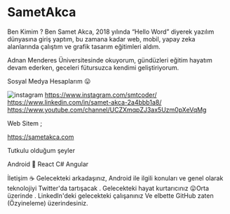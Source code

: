# SametAkca



Ben Kimim ?
Ben Samet Akca, 2018 yılında “Hello Word” diyerek yazılım dünyasına giriş yaptım, bu zamana kadar web, mobil, yapay zeka alanlarında çalıştım ve grafik tasarım eğitimleri aldım.

Adnan Menderes Üniversitesinde okuyorum, gündüzleri eğitim hayatım devam ederken, geceleri fütursuzca kendimi geliştiriyorum.

Sosyal Medya Hesaplarım 😛 


![instagram](https://user-images.githubusercontent.com/74311713/112395789-1c605300-8d10-11eb-8d80-ec4c61530bda.png)
https://www.instagram.com/smtcoder/
 https://www.linkedin.com/in/samet-akca-2a4bbb1a8/
 https://www.youtube.com/channel/UCZXmqpZJ3ax5Uzm0pXeVqMg

Web Sitem ;

https://sametakca.com


Tutkulu olduğum şeyler

Android 🤖
React 
C# 
Angular


İletişim  ☕
Gelecekteki arkadaşınız, Android ile ilgili konuları ve genel olarak teknolojiyi Twitter'da tartışacak .
Gelecekteki hayat kurtarıcınız 😛Orta üzerinde .
LinkedIn'deki gelecekteki çalışanınız
Ve elbette GitHub zaten (Özyineleme) üzerindesiniz.



